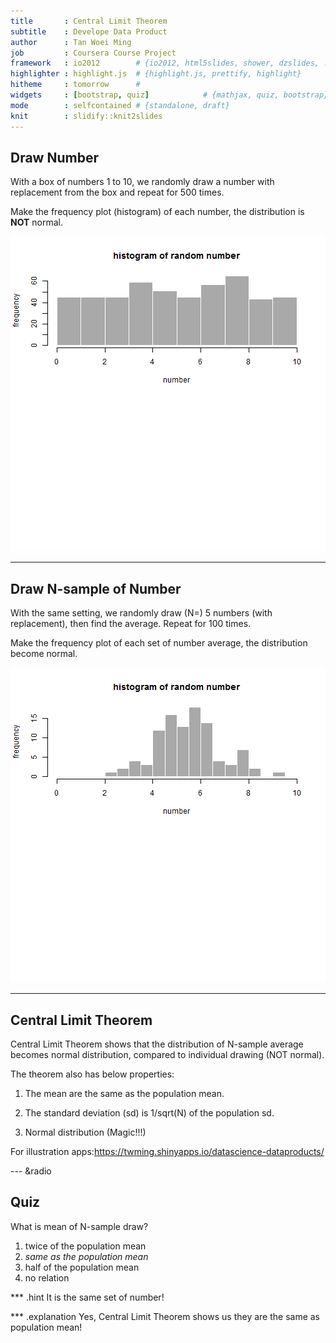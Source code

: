 ```yaml
---
title       : Central Limit Theorem
subtitle    : Develope Data Product
author      : Tan Woei Ming
job         : Coursera Course Project
framework   : io2012        # {io2012, html5slides, shower, dzslides, ...}
highlighter : highlight.js  # {highlight.js, prettify, highlight}
hitheme     : tomorrow      # 
widgets     : [bootstrap, quiz]            # {mathjax, quiz, bootstrap}
mode        : selfcontained # {standalone, draft}
knit        : slidify::knit2slides
---
```


## Draw Number

With a box of numbers 1 to 10, we randomly draw a number with replacement from the box and repeat for 500 times.

Make the frequency plot (histogram) of each number, the distribution is __NOT__ normal.

![plot of chunk unnamed-chunk-1](assets/fig/unnamed-chunk-1-1.png)

--- 

## Draw N-sample of Number

With the same setting, we randomly draw (N=) 5 numbers (with replacement), then find the average. Repeat for 100 times. 

Make the frequency plot of each set of number average, the distribution become normal.

![plot of chunk unnamed-chunk-2](assets/fig/unnamed-chunk-2-1.png)

---

## Central Limit Theorem

Central Limit Theorem shows that the distribution of N-sample average becomes normal distribution, compared to individual drawing (NOT normal).

The theorem also has below properties:

1. The mean are the same as the population mean.

2. The standard deviation (sd) is 1/sqrt(N) of the population sd.

3. Normal distribution (Magic!!!)

For illustration apps:<https://twming.shinyapps.io/datascience-dataproducts/>

--- &radio
## Quiz

What is mean of N-sample draw?

1. twice of the population mean
2. _same as the population mean_
3. half of the population mean
4. no relation

*** .hint
It is the same set of number!

*** .explanation
Yes, Central Limit Theorem shows us they are the same as population mean!


